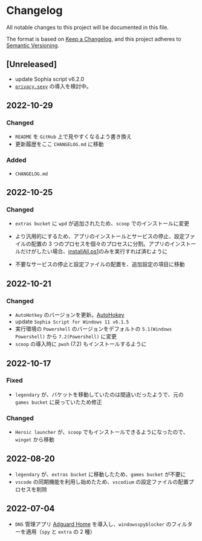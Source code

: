 # Changelog

All notable changes to this project will be documented in this file.

The format is based on [Keep a Changelog](https://keepachangelog.com/en/1.0.0/),
and this project adheres to [Semantic Versioning](https://semver.org/spec/v2.0.0.html).

## [Unreleased]

-   update Sophia script v6.2.0
-   [`privacy.sexy`](https://privacy.sexy) の導入を検討中。

## 2022-10-29

### Changed

-   `README` を `GitHub` 上で見やすくなるよう書き換え
-   更新履歴をここ `CHANGELOG.md` に移動

### Added

-   `CHANGELOG.md`

## 2022-10-25

### Changed

-   `extras bucket` に `wpd` が追加されたため、`scoop` でのインストールに変更
-   より汎用的にするため、アプリのインストールとサービスの停止、設定ファイルの配置の 3 つのプロセスを個々のプロセスに分割。アプリのインストールだけがしたい場合、[installAll.ps1](/installAll.ps1)のみを実行すれば済むように

-   不要なサービスの停止と設定ファイルの配置を、追加設定の項目に移動

## 2022-10-21

### Changed

-   `AutoHotkey` のバージョンを更新。[AutoHokey](/README.md/#autohotkey)
-   update `Sophia Script for Windows 11 v6.1.5`
-   実行環境の `Powershell` のバージョンをデフォルトの `5.1(Windows Powershell)` から `7.2(Powershell)` に変更
-   `scoop` の導入時に `pwsh` (7.2) もインストールするように

## 2022-10-17

### Fixed

-   `legendary` が、バケットを移動していたのは間違いだったようで、元の `games bucket` に戻っていたため修正

### Changed

-   `Heroic launcher` が、`scoop` でもインストールできるようになったので、`winget` から移動

## 2022-08-20

-   `legendary` が、`extras bucket` に移動したため、`games bucket` が不要に
-   `vscode` の同期機能を利用し始めたため、`vscodium` の設定ファイルの配置プロセスを削除

## 2022-07-04

-   `DNS` 管理アプリ [Adguard Home](https://github.com/AdguardTeam/AdGuardHome) を導入し、`windowsspyblocker` のフィルターを適用（`spy` と `extra` の 2 種）
